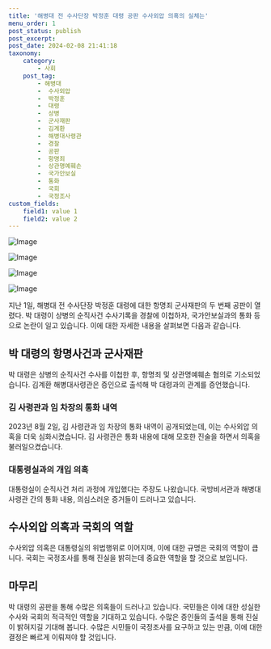 ```yaml
---
title: '해병대 전 수사단장 박정훈 대령 공판 수사외압 의혹의 실체는'
menu_order: 1
post_status: publish
post_excerpt: 
post_date: 2024-02-08 21:41:18
taxonomy:
    category:
        - 사회
    post_tag:
        - 해병대
        -  수사외압
        -  박정훈
        -  대령
        -  상병
        -  군사재판
        -  김계환
        -  해병대사령관
        -  경찰
        -  공판
        -  항명죄
        -  상관명예훼손
        -  국가안보실
        -  통화
        -  국회
        -  국정조사
custom_fields:
    field1: value 1
    field2: value 2
---
```


![Image](https://imgnews.pstatic.net/image/047/2024/02/08/0002421782_001_20240208172001161.jpg?type=w647)

![Image](https://imgnews.pstatic.net/image/047/2024/02/08/0002421782_002_20240208172001202.jpg?type=w647)

![Image](https://imgnews.pstatic.net/image/047/2024/02/08/0002421782_003_20240208172001232.jpg?type=w647)

![Image](https://imgnews.pstatic.net/image/047/2024/02/08/0002421782_004_20240208172001263.jpg?type=w647)

지난 1일, 해병대 전 수사단장 박정훈 대령에 대한 항명죄 군사재판의 두 번째 공판이 열렸다. 박 대령이 상병의 순직사건 수사기록을 경찰에 이첩하자, 국가안보실과의 통화 등으로 논란이 일고 있습니다. 이에 대한 자세한 내용을 살펴보면 다음과 같습니다.
## 박 대령의 항명사건과 군사재판
박 대령은 상병의 순직사건 수사를 이첩한 후, 항명죄 및 상관명예훼손 혐의로 기소되었습니다. 김계환 해병대사령관은 증인으로 출석해 박 대령과의 관계를 증언했습니다.
### 김 사령관과 임 차장의 통화 내역
2023년 8월 2일, 김 사령관과 임 차장의 통화 내역이 공개되었는데, 이는 수사외압 의혹을 더욱 심화시켰습니다. 김 사령관은 통화 내용에 대해 모호한 진술을 하면서 의혹을 불러일으켰습니다.
### 대통령실과의 개입 의혹
대통령실이 순직사건 처리 과정에 개입했다는 주장도 나왔습니다. 국방비서관과 해병대사령관 간의 통화 내용, 의심스러운 증거들이 드러나고 있습니다.
## 수사외압 의혹과 국회의 역할
수사외압 의혹은 대통령실의 위법행위로 이어지며, 이에 대한 규명은 국회의 역할이 큽니다. 국회는 국정조사를 통해 진실을 밝히는데 중요한 역할을 할 것으로 보입니다.
## 마무리
박 대령의 공판을 통해 수많은 의혹들이 드러나고 있습니다. 국민들은 이에 대한 성실한 수사와 국회의 적극적인 역할을 기대하고 있습니다. 수많은 증인들의 출석을 통해 진실이 밝혀지길 기대해 봅니다. 수많은 시민들이 국정조사를 요구하고 있는 만큼, 이에 대한 결정은 빠르게 이뤄져야 할 것입니다.
